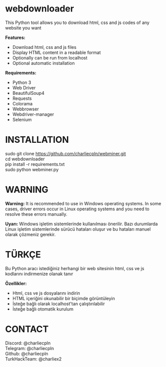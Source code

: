 # webdownloader
This Python tool allows you to download html, css and js codes of any website you want

**Features:**

- Download html, css and js files  
- Display HTML content in a readable format  
- Optionally can be run from localhost  
- Optional automatic installation  

**Requirements:**

- Python 3
- Web Driver
- BeautifulSoup4  
- Requests  
- Colorama  
- Webbrowser
- Webdriver-manager
- Selenium

# INSTALLATION
sudo git clone https://github.com/charliecpln/webminer.git  
cd webdownloader  
pip install -r requirements.txt  
sudo python webminer.py  

# WARNING
**Warning:** It is recommended to use in Windows operating systems. In some cases, driver errors occur in Linux operating systems and you need to resolve these errors manually.  

**Uyarı:** Windows işletim sistemlerinde kullanılması önerilir. Bazı durumlarda Linux işletim sistemlerinde sürücü hataları oluşur ve bu hataları manuel olarak çözmeniz gerekir.  

# TÜRKÇE
Bu Python aracı istediğiniz herhangi bir web sitesinin html, css ve js kodlarını indirmenize olanak tanır

**Özellikler:**
- Html, css ve js dosyalarını indirin  
- HTML içeriğini okunabilir bir biçimde görüntüleyin  
- İsteğe bağlı olarak localhost'tan çalıştırılabilir  
- İsteğe bağlı otomatik kurulum  

# CONTACT
Discord: @charliecpln  
Telegram: @charliecpln  
Github: @charliecpln  
TurkHackTeam: @charliex2  
